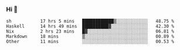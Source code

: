 ### Hi 👋

<!--START_SECTION:waka-->

```text
sh           17 hrs 5 mins   ████████████▒░░░░░░░░░░░░   48.75 %
Haskell      14 hrs 49 mins  ██████████▓░░░░░░░░░░░░░░   42.30 %
Nix          2 hrs 23 mins   █▓░░░░░░░░░░░░░░░░░░░░░░░   06.81 %
Markdown     18 mins         ▒░░░░░░░░░░░░░░░░░░░░░░░░   00.89 %
Other        11 mins         ░░░░░░░░░░░░░░░░░░░░░░░░░   00.53 %
```

<!--END_SECTION:waka-->

